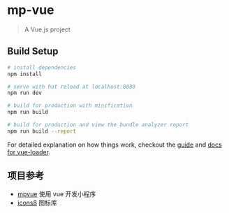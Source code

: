 # mp-vue

> A Vue.js project

## Build Setup

``` bash
# install dependencies
npm install

# serve with hot reload at localhost:8080
npm run dev

# build for production with minification
npm run build

# build for production and view the bundle analyzer report
npm run build --report
```

For detailed explanation on how things work, checkout the [guide](http://vuejs-templates.github.io/webpack/) and [docs for vue-loader](http://vuejs.github.io/vue-loader).

## 项目参考
- [mpvue](https://github.com/Meituan-Dianping/mpvue) 使用 vue 开发小程序
- [icons8](https://icons8.com/) 图标库
